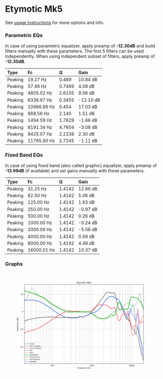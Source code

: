 # Etymotic Mk5
See [usage instructions](https://github.com/jaakkopasanen/AutoEq#usage) for more options and info.

### Parametric EQs
In case of using parametric equalizer, apply preamp of **-12.30dB** and build filters manually
with these parameters. The first 5 filters can be used independently.
When using independent subset of filters, apply preamp of **-12.30dB**.

| Type    | Fc          |      Q | Gain      |
|:--------|:------------|:-------|:----------|
| Peaking | 19.27 Hz    | 0.489  | 10.84 dB  |
| Peaking | 57.96 Hz    | 0.7469 | 4.08 dB   |
| Peaking | 4805.02 Hz  | 2.6105 | 9.06 dB   |
| Peaking | 6336.97 Hz  | 0.3455 | -12.10 dB |
| Peaking | 10966.66 Hz | 0.454  | 17.03 dB  |
| Peaking | 868.56 Hz   | 2.145  | 1.51 dB   |
| Peaking | 1494.59 Hz  | 1.7829 | -1.66 dB  |
| Peaking | 8191.34 Hz  | 4.7604 | -3.08 dB  |
| Peaking | 9425.07 Hz  | 2.2338 | 2.30 dB   |
| Peaking | 11795.90 Hz | 2.7245 | -1.11 dB  |

### Fixed Band EQs
In case of using fixed band (also called graphic) equalizer, apply preamp of **-13.98dB**
(if available) and set gains manually with these parameters.

| Type    | Fc          |      Q | Gain     |
|:--------|:------------|:-------|:---------|
| Peaking | 31.25 Hz    | 1.4142 | 12.86 dB |
| Peaking | 62.50 Hz    | 1.4142 | 5.06 dB  |
| Peaking | 125.00 Hz   | 1.4142 | 1.93 dB  |
| Peaking | 250.00 Hz   | 1.4142 | -0.97 dB |
| Peaking | 500.00 Hz   | 1.4142 | 0.26 dB  |
| Peaking | 1000.00 Hz  | 1.4142 | -0.24 dB |
| Peaking | 2000.00 Hz  | 1.4142 | -5.08 dB |
| Peaking | 4000.00 Hz  | 1.4142 | 0.59 dB  |
| Peaking | 8000.00 Hz  | 1.4142 | 4.49 dB  |
| Peaking | 16000.01 Hz | 1.4142 | 10.37 dB |

### Graphs
![](./Etymotic%20Mk5.png)